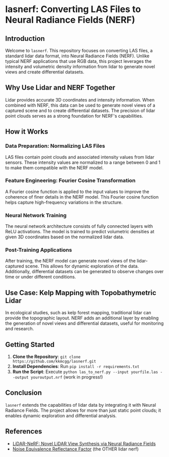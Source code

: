 # lasnerf: Converting LAS Files to Neural Radiance Fields (NERF)

## Introduction

Welcome to `lasnerf`. This repository focuses on converting LAS files, a standard lidar data format, into Neural Radiance Fields (NERF). Unlike typical NERF applications that use RGB data, this project leverages the intensity and volumetric density information from lidar to generate novel views and create differential datasets.

## Why Use Lidar and NERF Together

Lidar provides accurate 3D coordinates and intensity information. When combined with NERF, this data can be used to generate novel views of a captured scene and to create differential datasets. The precision of lidar point clouds serves as a strong foundation for NERF's capabilities.

## How it Works

### Data Preparation: Normalizing LAS Files

LAS files contain point clouds and associated intensity values from lidar sensors. These intensity values are normalized to a range between 0 and 1 to make them compatible with the NERF model.

### Feature Engineering: Fourier Cosine Transformation

A Fourier cosine function is applied to the input values to improve the coherence of finer details in the NERF model. This Fourier cosine function helps capture high-frequency variations in the structure.

### Neural Network Training

The neural network architecture consists of fully connected layers with ReLU activations. The model is trained to predict volumetric densities at given 3D coordinates based on the normalized lidar data.

### Post-Training Applications

After training, the NERF model can generate novel views of the lidar-captured scene. This allows for dynamic exploration of the data. Additionally, differential datasets can be generated to observe changes over time or under different conditions.

## Use Case: Kelp Mapping with Topobathymetric Lidar

In ecological studies, such as kelp forest mapping, traditional lidar can provide the topographic layout. NERF adds an additional layer by enabling the generation of novel views and differential datasets, useful for monitoring and research.

## Getting Started

1. **Clone the Repository**: `git clone https://github.com/kkmcgg/lasnerf.git`
2. **Install Dependencies**: Run `pip install -r requirements.txt`
3. **Run the Script**: Execute `python las_to_nerf.py --input yourfile.las --output youroutput.nrf` (work in progress!)

## Conclusion

`lasnerf` extends the capabilities of lidar data by integrating it with Neural Radiance Fields. The project allows for more than just static point clouds; it enables dynamic exploration and differential analysis. 

## References
- [LiDAR-NeRF: Novel LiDAR View Synthesis via Neural Radiance Fields](https://arxiv.org/abs/2304.10406)
- [Noise Equivalence Reflectance Factor](https://ntrs.nasa.gov/api/citations/19800004148/downloads/19800004148.pdf) (the OTHER lidar nerf)
